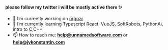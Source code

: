 #### please follow my twitter i will be mostly active there ✨
- 🔭 I’m currently working on [orgnzr]("https://twitter.com/orgnzr")
- 🌱 I’m currently learning Typescript React, VueJS, SoftRobots, PythonAi, intro to C,C++
- 📫 How to reach me: **help@unnamedsoftware.com** or **help@jvkonstantin.com**
